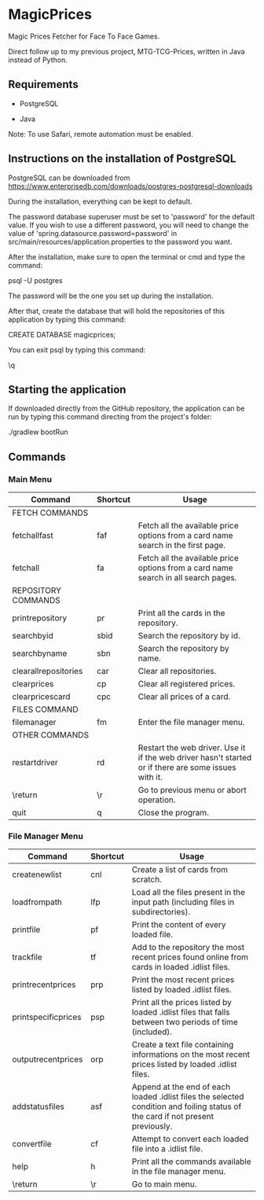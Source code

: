 # MagicPrices

Magic Prices Fetcher for Face To Face Games.

Direct follow up to my previous project, MTG-TCG-Prices, written in Java instead of Python.

## Requirements

 * PostgreSQL
 
 * Java
 
 Note: To use Safari, remote automation must be enabled.
 
 ## Instructions on the installation of PostgreSQL
 
 PostgreSQL can be downloaded from https://www.enterprisedb.com/downloads/postgres-postgresql-downloads
 
 During the installation, everything can be kept to default.
 
 The password database superuser must be set to 'password' for the default value. If you wish to use a different password, you will need to change the value of 'spring.datasource.password=password' in src/main/resources/application.properties to the password you want.
 
 After the installation, make sure to open the terminal or cmd and type the command:
 
 psql -U postgres
 
 The password will be the one you set up during the installation.
 
 After that, create the database that will hold the repositories of this application by typing this command:

CREATE DATABASE magicprices;

You can exit psql by typing this command:

\q

## Starting the application

If downloaded directly from the GitHub repository, the application can be run by typing this command directing from the project's folder:

./gradlew bootRun

## Commands

### Main Menu

| Command | Shortcut | Usage |
| ------------- | --- | --- |
| FETCH COMMANDS |
| fetchallfast | faf | Fetch all the available price options from a card name search in the first page. |
| fetchall  | fa  | Fetch all the available price options from a card name search in all search pages. |
| REPOSITORY COMMANDS |
| printrepository  | pr  | Print all the cards in the repository. |
| searchbyid  | sbid  | Search the repository by id. |
| searchbyname  | sbn  | Search the repository by name. |
| clearallrepositories  | car  | Clear all repositories. |
| clearprices  | cp  | Clear all registered prices. |
| clearpricescard  | cpc  | Clear all prices of a card. |
| FILES COMMAND|
| filemanager  | fm  | Enter the file manager menu. |
| OTHER COMMANDS |
| restartdriver  | rd  | Restart the web driver. Use it if the web driver hasn't started or if there are some issues with it. |
| \return  | \r  | Go to previous menu or abort operation. |
| quit  | q  | Close the program. |

### File Manager Menu

| Command | Shortcut | Usage |
| ------------- | --- | --- |
| createnewlist | cnl | Create a list of cards from scratch. |
| loadfrompath  | lfp  | Load all the files present in the input path (including files in subdirectories). |
| printfile  | pf  | Print the content of every loaded file. |
| trackfile  | tf  | Add to the repository the most recent prices found online from cards in loaded .idlist files. |
| printrecentprices  | prp  | Print the most recent prices listed by loaded .idlist files. |
| printspecificprices  | psp  | Print all the prices listed by loaded .idlist files that falls between two periods of time (included). |
| outputrecentprices  | orp  | Create a text file containing informations on the most recent prices listed by loaded .idlist files. |
| addstatusfiles  | asf  | Append at the end of each loaded .idlist files the selected condition and foiling status of the card if not present previously. |
| convertfile  | cf  | Attempt to convert each loaded file into a .idlist file. |
| help  | h  | Print all the commands available in the file manager menu. |
| \return  | \r  | Go to main menu. |
